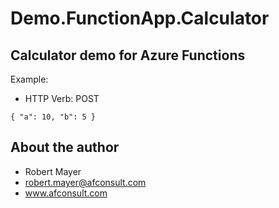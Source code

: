 # Demo.FunctionApp.Calculator

## Calculator demo for Azure Functions

Example: 

* HTTP Verb: POST

`{
	"a": 10,
	"b": 5
}`

## About the author

* Robert Mayer
* robert.mayer@afconsult.com
* www.afconsult.com